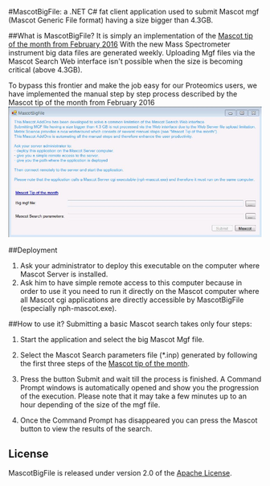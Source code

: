 #MascotBigFile: a .NET C# fat client application used to submit Mascot mgf (Mascot Generic File format) having a size bigger than 4.3GB.

##What is MascotBigFile?
It is simply an implementation of the [Mascot tip of the month from February 2016](http://www.matrixscience.com/nl/201602/newsletter.html)
With the new Mass Spectrometer instrument big data files are generated weekly.
Uploading Mgf files via the Mascot Search Web interface isn't possible when the size is becoming critical (above 4.3GB).

To bypass this frontier and make the job easy for our Proteomics users,
we have implemented the manual step by step process described by the Mascot tip of the month from February 2016
![](images/mascotbigfile.jpg)

##Deployment
1. Ask your administrator to deploy this executable on the computer where Mascot Server is installed.
2. Ask him to have simple remote access to this computer because in order to use it you need to run it directly on the Mascot computer where all Mascot cgi applications are directly accessible by MascotBigFile (especially nph-mascot.exe).

##How to use it?
Submitting a basic Mascot search takes only four steps:

1. Start the application and select the big Mascot Mgf file.
 
2. Select the Mascot Search parameters file (*.inp) generated by following the first three steps of the [Mascot tip of the month](http://www.matrixscience.com/nl/201602/newsletter.html).

3. Press the button Submit and wait till the process is finished.
A Command Prompt windows is automatically opened and show you the progression of the execution.
Please note that it may take a few minutes up to an hour depending of the size of the mgf file.

4. Once the Command Prompt has disappeared you can press the Mascot button to view the results of the search.

## License
MascotBigFile is released under version 2.0 of the [Apache License](https://www.apache.org/licenses/LICENSE-2.0).
